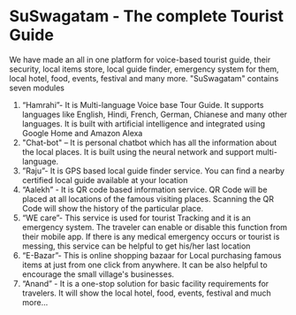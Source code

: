 # SuSwagatam - The complete Tourist Guide
We have made an all in one platform for voice-based tourist guide, their security, local items store, local guide finder, emergency system for them, local hotel, food, events, festival and many more.
"SuSwagatam" contains seven modules
1) “Hamrahi”- It is Multi-language Voice base Tour Guide. It supports languages like English, Hindi, French, German, Chianese and many other languages. It is built with artificial intelligence and integrated using Google Home and Amazon Alexa
2) "Chat-bot" – It is personal chatbot which has all the information about the local places. It is built using the neural network and support multi-language. 
3) ”Raju”- It is GPS based local guide finder service. You can find a nearby certified local guide available at your location
4) “Aalekh” - It is QR code based information service. QR Code will be placed at all locations of the famous visiting places. Scanning the QR Code will show the history of the particular place.
5) “WE care”- This service is used for tourist Tracking and it is an emergency system. The traveler can enable or disable this function from their mobile app. If there is any medical emergency occurs or tourist is messing, this service can be helpful to get his/her last location
6) “E-Bazar”- This is online shopping bazaar for Local purchasing famous items at just from one click from anywhere. It can be also helpful to encourage the small village's businesses.
7) “Anand” - It is a one-stop solution for basic facility requirements for travelers. It will show the local hotel, food, events, festival and much more…
